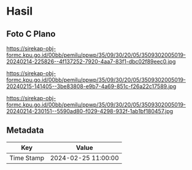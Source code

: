 # Hasil

## Foto C Plano

https://sirekap-obj-formc.kpu.go.id/00bb/pemilu/ppwp/35/09/30/20/05/3509302005019-20240214-225826--4f137252-7920-4aa7-83f1-dbc02f89eec0.jpg

https://sirekap-obj-formc.kpu.go.id/00bb/pemilu/ppwp/35/09/30/20/05/3509302005019-20240215-141405--3be83808-e9b7-4a69-851c-f26a22c17589.jpg

https://sirekap-obj-formc.kpu.go.id/00bb/pemilu/ppwp/35/09/30/20/05/3509302005019-20240214-230151--5590ad80-f029-4298-932f-1ab1bf180457.jpg


## Metadata

| Key        | Value               |
| ---------- | ------------------- |
| Time Stamp | 2024-02-25 11:00:00 |



